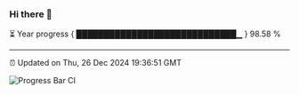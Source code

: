 ### Hi there 👋

⏳ Year progress { █████████████████████████████▁ } 98.58 %

---

⏰ Updated on Thu, 26 Dec 2024 19:36:51 GMT

![Progress Bar CI](https://github.com/IshwaranRudhara/GIT-ACTION/workflows/Progress%20Bar%20CI/badge.svg)
